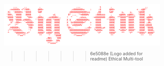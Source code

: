 ![It's getting stinky](red_ascii_art_logo.png)
>>>>>>> 6e5088e (Logo added for readme)
Ethical Multi-tool
